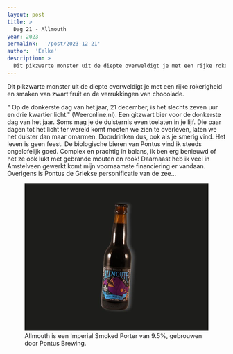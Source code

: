```yaml
---
layout: post
title: >
  Dag 21 - Allmouth
year: 2023
permalink:  '/post/2023-12-21'
author:  'Eelke'
description: >
  Dit pikzwarte monster uit de diepte overweldigt je met een rijke rokerigheid en smaken van zwart fruit en de verrukkingen van chocolade.
---
```

<p class='intro'><span class='dropcap'>D</span>it pikzwarte monster uit de diepte overweldigt je met een rijke rokerigheid en smaken van zwart fruit en de verrukkingen van chocolade.</p>

" Op de donkerste dag van het jaar, 21 december, is het slechts zeven uur en drie kwartier licht." (Weeronline.nl). Een gitzwart bier voor de donkerste dag van het jaar. Soms mag je de duisternis even toelaten in je lijf. Die paar dagen tot het licht ter wereld komt moeten we zien te overleven, laten we het duister dan maar omarmen. Doordrinken dus, ook als je smerig vind. Het leven is geen feest. 
De biologische bieren van Pontus vind ik steeds ongelofelijk goed. Complex en prachtig in balans, ik ben erg benieuwd of het ze ook lukt met gebrande mouten en rook! Daarnaast heb ik veel in Amstelveen gewerkt komt mijn voornaamste financiering er vandaan. Overigens is Pontus de Griekse personificatie van de zee...

<figure><img src='/assets/img/beer_2023-12-21.jpg' alt=''/> <figcaption>Allmouth is een Imperial Smoked Porter van 9.5%, gebrouwen door Pontus Brewing.</figcaption></figure>
